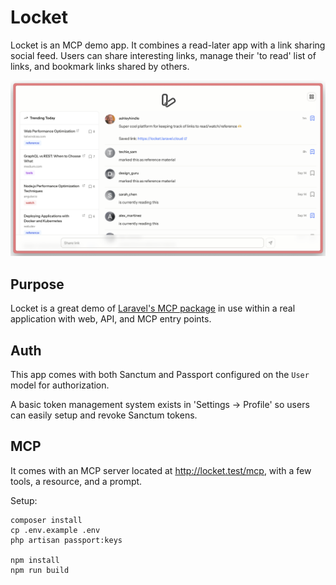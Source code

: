 # Locket

Locket is an MCP demo app. It combines a read-later app with a link sharing social feed. Users can share interesting links, manage their 'to read' list of links, and bookmark links shared by others.

![screenshot](art/screenshot.png)

## Purpose

Locket is a great demo of [Laravel's MCP package](https://github.com/laravel/mcp) in use within a real application with web, API, and MCP entry points.

## Auth

This app comes with both Sanctum and Passport configured on the `User` model for authorization.

A basic token management system exists in 'Settings -> Profile' so users can easily setup and revoke Sanctum tokens.

## MCP

It comes with an MCP server located at http://locket.test/mcp, with a few tools, a resource, and a prompt.

Setup:

```shell
composer install
cp .env.example .env
php artisan passport:keys

npm install
npm run build
```
